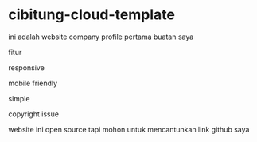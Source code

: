 # cibitung-cloud-template
ini adalah website company profile pertama buatan saya

fitur 

responsive

mobile friendly

simple

copyright issue 

website ini open source tapi mohon untuk mencantunkan link github saya
